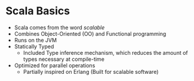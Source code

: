 # Scala Basics

* Scala comes from the word *scalable*
* Combines Object-Oriented (OO) and Functional programming
* Runs on the JVM
* Statically Typed
	* Included Type inference mechanism, which reduces the amount of types necessary at compile-time
* Optimized for parallel operations
	* Partially inspired on Erlang (Built for scalable software)
